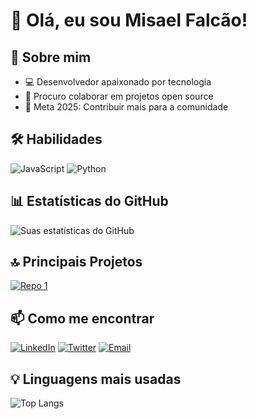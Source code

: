 # 👋 Olá, eu sou Misael Falcão!

## 🚀 Sobre mim
- 💻 Desenvolvedor apaixonado por tecnologia
- 👯 Procuro colaborar em projetos open source
- 🎯 Meta 2025: Contribuir mais para a comunidade

## 🛠 Habilidades
![JavaScript](https://img.shields.io/badge/-JavaScript-F7DF1E?style=flat-square&logo=javascript&logoColor=black)
![Python](https://img.shields.io/badge/-Python-3776AB?style=flat-square&logo=python&logoColor=white)

## 📊 Estatísticas do GitHub
![Suas estatísticas do GitHub](https://github-readme-stats.vercel.app/api?username=MisaelFalcaoDev&show_icons=true&theme=radical)

## 🔝 Principais Projetos
[![Repo 1](https://github-readme-stats.vercel.app/api/pin/?username=MisaelFalcaoDev&repo=nome-do-repo)](https://github.com/seuusername/nome-do-repo)

## 📫 Como me encontrar
[![LinkedIn](https://img.shields.io/badge/-LinkedIn-0077B5?style=flat-square&logo=linkedin&logoColor=white)](https://www.linkedin.com/in/seulinkedin/)
[![Twitter](https://img.shields.io/badge/-Twitter-1DA1F2?style=flat-square&logo=twitter&logoColor=white)](https://twitter.com/seutwitter)
[![Email](https://img.shields.io/badge/-Email-D14836?style=flat-square&logo=gmail&logoColor=white)](mailto:seuemail@exemplo.com)

## 💡 Linguagens mais usadas
![Top Langs](https://github-readme-stats.vercel.app/api/top-langs/?username=MisaelFalcaoDev&layout=compact)

